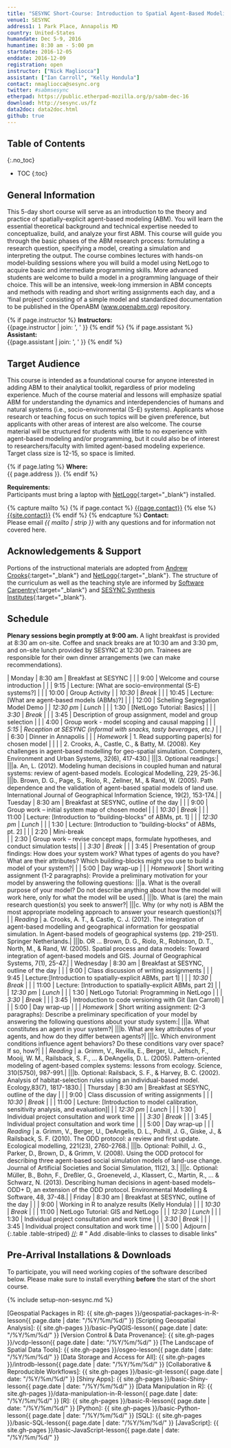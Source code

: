 ```yaml
---
title: "SESYNC Short-Course: Introduction to Spatial Agent-Based Modeling"
venue1: SESYNC
address1: 1 Park Place, Annapolis MD
country: United-States
humandate: Dec 5-9, 2016
humantime: 8:30 am - 5:00 pm
startdate: 2016-12-05
enddate: 2016-12-09
registration: open
instructor: ["Nick Magliocca"]
assistant: ["Ian Carroll", "Kelly Hondula"]
contact: nmagliocca@sesync.org
twitter: #sabmsesync
etherpad: https://public.etherpad-mozilla.org/p/sabm-dec-16
download: http://sesync.us/fz
data2doc: data2doc.html
github: true
---
```


[//]: # " Edit the values in the parameter block above to be appropriate for your bootcamp. "
[//]: # " Please use three-letter month names for the 'humandate' field. "

## Table of Contents
{:.no_toc}

* TOC
{:toc}

## General Information

This 5-day short course will serve as an introduction to the theory and practice of spatially-explicit agent-based modeling (ABM). You will learn the essential theoretical background and technical expertise needed to conceptualize, build, and analyze your first ABM. This course will guide you through the basic phases of the ABM research process: formulating a research question, specifying a model, creating a simulation and interpreting the output. The course combines lectures with hands-on model-building sessions where you will build a model using NetLogo to acquire basic and intermediate programming skills. More advanced students are welcome to build a model in a programming language of their choice. This will be an intensive, week-long immersion in ABM concepts and methods with reading and short writing assignments each day, and a ‘final project’ consisting of a simple model and standardized documentation to be published in the OpenABM (www.openabm.org) repository.

[//]: # " This block displays the instructors' names if they are available. "

{% if page.instructor %}
  **Instructors:**  
  {{page.instructor | join: ', ' }}
{% endif %}
{% if page.assistant %}
  **Assistant:**  
  {{page.assistant | join: ', ' }}
{% endif %}

[//]: # " Modify this block to reflect the target audience for your bootcamp. "
[//]: # " In particular, if it is only open to people from a particular institution, "
[//]: # " or if specialized prerequisite knowledge is required, please mention that. "

## Target Audience

This course is intended as a foundational course for anyone interested in adding ABM to their analytical toolkit, regardless of prior modeling experience. Much of the course material and lessons will emphasize spatial ABM for understanding the dynamics and interdependencies of humans and natural systems (i.e., socio-environmental (S-E) systems). Applicants whose research or teaching focus on such topics will be given preference, but applicants with other areas of interest are also welcome. The course material will be structured for students with little to no experience with agent-based modeling and/or programming, but it could also be of interest to researchers/faculty with limited agent-based modeling experience. Target class size is 12-15, so space is limited. 

[//]: # " This block displays the address and links to a map showing directions. "
{% if page.latlng %}
  **Where:**  
  {{ page.address }}.
{% endif %}

[//]: # " Modify the block below if there are any special requirements. "

**Requirements:**  
Participants must bring a laptop with [NetLogo](https://ccl.northwestern.edu/netlogo/){:target="_blank"} installed.

[//]: # " The following block automatically inserts a contact email address if one has been specified for the page. "
[//]: # " If one hasn't, this block inserts the generic contact address for Software Carpentry. "

{% capture mailto %}
  {% if page.contact %}
    <a href='mailto:{{page.contact}}'>{{page.contact}}</a>
  {% else %}
    <a href='mailto:{{site.contact}}'>{{site.contact}}</a>
  {% endif %}
{% endcapture %}
**Contact:**  
Please email *{{ mailto | strip }}* with any questions and for information not covered here.

## Acknowledgements & Support
Portions of the instructional materials are adopted from [Andrew Crooks](http://www.gisagents.org/){:target="_blank"} and [NetLogo](https://ccl.northwestern.edu/netlogo/){:target="_blank"}.
The structure of the curriculum as well as the teaching style are informed by [Software Carpentry](http://software-carpentry.org){:target="_blank"} and [SESYNC Synthesis Institutes](https://github.com/SESYNC-ci){:target="_blank"}.


[//]: # " Edit this block to show the syllabus and schedule for your bootcamp. "

## Schedule

**Plenary sessions begin promptly at 9:00 am.** A light breakfast is provided at 8:30 am on-site. Coffee and snack breaks are at 10:30 am and 3:30 pm, and on-site lunch provided by SESYNC at 12:30 pm. Trainees are responsible for their own dinner arrangements (we can make recommendations).

| Monday    | 8:30 am	 | Breakfast at SESYNC													|
|           | 9:00       | Welcome and course introduction                                      |
|           | 9:15       | Lecture: [What are socio-environmental (S-E) systems?]               |
|			| 10:00		 | Group Activity
|           | *10:30*    | *Break*                                                              |
|           | 10:45      | Lecture: [What are agent-based models (ABMs)?]                       |
|			| 12:00		 | Schelling Segregation Model Demo
|           | *12:30 pm* | *Lunch*                                                              |
|           | 1:30       | [NetLogo Tutorial: Basics]				                            |
|           | *3:30*     | *Break*                                                              |
|           | 3:45       | Description of group assignment, model and group selection           |
|			| 4:00		 | Group work - model scoping and causal mapping						|
|           | *5:15*     | *Reception at SESYNC (informal with snacks, tasty beverages, etc.)*  |
|           | 6:30       | Dinner in Annapolis												    |
|			| *Homework* | 1. Read supporting paper(s) for chosen model							|
|			|			 | 2. Crooks, A., Castle, C., & Batty, M. (2008). Key challenges in agent-based modelling for geo-spatial simulation. Computers, Environment and Urban Systems, 32(6), 417-430.|
|||3. Optional readings:|
|||a. An, L. (2012). Modeling human decisions in coupled human and natural systems: review of agent-based models. Ecological Modelling, 229, 25-36.|
|||b. Brown, D. G., Page, S., Riolo, R., Zellner, M., & Rand, W. (2005). Path dependence and the validation of agent-based spatial models of land use. International Journal of Geographical Information Science, 19(2), 153-174.|
| Tuesday   | 8:30 am	 | Breakfast at SESYNC, outline of the day								|
|           | 9:00       | Group work – initial system map of chosen model                      |
|           | *10:30*    | *Break*                                                              |
|           | 11:00      | Lecture: [Introduction to “building-blocks” of ABMs, pt. 1]        	|
|           | *12:30 pm* | *Lunch*                                                              |
|           | 1:30       | Lecture: [Introduction to “building-blocks” of ABMs, pt. 2]			|
|			| 2:20		 | Mini-break		
|           | 2:30       | Group work – revise concept maps, formulate hypotheses, and conduct simulation tests|
|           | *3:30*     | *Break*                                                              |
|           | 3:45       | Presentation of group findings: How does your system work? What types of agents do you have? What are their attributes? Which building-blocks might you use to build a model of your system?|
|			| 5:00		 | Day wrap-up															|
|			| *Homework* | Short writing assignment (1-2 paragraphs): Provide a preliminary motivation for your model by answering the following questions:
|||a.	What is the overall purpose of your model? Do not describe anything about how the model will work here, only for what the model will be used.|
|||b.	What is (are) the main research question(s) you seek to answer?|
|||c.	Why (or why not) is ABM the most appropriate modeling approach to answer your research question(s)?|
|			| *Reading*  | a.	Crooks, A. T., & Castle, C. J. (2012). The integration of agent-based modelling and geographical information for geospatial simulation. In Agent-based models of geographical systems (pp. 219-251). Springer Netherlands.|
|||b.	OR … Brown, D. G., Riolo, R., Robinson, D. T., North, M., & Rand, W. (2005). Spatial process and data models: Toward integration of agent-based models and GIS. Journal of Geographical Systems, 7(1), 25-47.|
| Wednesday | 8:30 am	 | Breakfast at SESYNC, outline of the day								|
|           | 9:00       | Class discussion of writing assignments		                        |
|			| 9:45		 | Lecture:[Introduction to spatially-explicit ABMs, part 1]			|
|           | *10:30*    | *Break*                                                              |
|           | 11:00      | Lecture: [Introduction to spatially-explicit ABMs, part 2]        	|
|           | *12:30 pm* | *Lunch*                                                              |
|           | 1:30       | NetLogo Tutorial: Programming in NetLogo								|
|           | *3:30*     | *Break*                                                              |
|           | 3:45       | Introduction to code versioning with Git (Ian Carroll)		        |
|			| 5:00		 | Day wrap-up															|
|			| *Homework* | Short writing assignment: (2-3 paragraphs): Describe a preliminary specification of your model by answering the following questions about your study system:|
|||a.	What constitutes an agent in your system?|
|||b.	What are key attributes of your agents, and how do they differ between agents?|
|||c.	Which environment conditions influence agent behaviors? Do these conditions vary over space? If so, how?|
|			| *Reading*  | a.	Grimm, V., Revilla, E., Berger, U., Jeltsch, F., Mooij, W. M., Railsback, S. F., ... & DeAngelis, D. L. (2005). Pattern-oriented modeling of agent-based complex systems: lessons from ecology. Science, 310(5750), 987-991.|
|||b.	Optional: Railsback, S. F., & Harvey, B. C. (2002). Analysis of habitat-selection rules using an individual-based model. Ecology,83(7), 1817-1830.|
| Thursday  | 8:30 am	 | Breakfast at SESYNC, outline of the day								|
|			| 9:00       | Class discussion of writing assignments                              |
|           | *10:30*    | *Break*                                                              |
|           | 11:00      | Lecture: [Introduction to model calibration, sensitivity analysis, and evaluation]|
|           | *12:30 pm* | *Lunch*                                                              |
|           | 1:30       | Individual project consultation and work time                        |
|           | *3:30*     | *Break*                                                              |
|           | 3:45       | Individual project consultation and work time                        |
|			| 5:00		 | Day wrap-up															|
|			| *Reading*  | a.	Grimm, V., Berger, U., DeAngelis, D. L., Polhill, J. G., Giske, J., & Railsback, S. F. (2010). The ODD protocol: a review and first update. Ecological modelling, 221(23), 2760-2768.|
|||b.	Optional: Polhill, J. G., Parker, D., Brown, D., & Grimm, V. (2008). Using the ODD protocol for describing three agent-based social simulation models of land-use change. Journal of Artificial Societies and Social Simulation, 11(2), 3.|
|||c. Optional: Müller, B., Bohn, F., Dreßler, G., Groeneveld, J., Klassert, C., Martin, R., ... & Schwarz, N. (2013). Describing human decisions in agent-based models–ODD+ D, an extension of the ODD protocol. Environmental Modelling & Software, 48, 37-48.|
| Friday    | 8:30 am	 | Breakfast at SESYNC, outline of the day								|
|			| 9:00       | Working in R to analyze results (Kelly Hondula)			        |
|           | *10:30*    | *Break*                                                              |
|			| 11:00      | NetLogo Tutorial: GIS and NetLogo          							|
|           | *12:30*    | *Lunch*                                                              |
|           | 1:30       | Individual project consultation and work time                        |
|           | *3:30*     | *Break*                                                              |
|           | 3:45       | Individual project consultation and work time                        |
|			| 5:00 		 | Adjourn																|
{:.table .table-striped}
[//]: # " Add .disable-links to classes to disable links"

## Pre-Arrival Installations & Downloads

To participate, you will need working copies of the software described below.
Please make sure to install everything **before** the start of the short course.

[//]: # " Choose or create setup instructions in _includes to reflect your bootcamp. "

{% include setup-non-sesync.md %}

[//]: # " Hyperlinks "

[Geospatial Packages in R]: {{ site.gh-pages }}/geospatial-packages-in-R-lesson{{ page.date | date: "/%Y/%m/%d/" }}
[Scripting Geospatial Analysis]: {{ site.gh-pages }}/basic-PyQGIS-lesson{{ page.date | date: "/%Y/%m/%d/" }}
[Version Control & Data Provenance]: {{ site.gh-pages }}/vcdp-lesson{{ page.date | date: "/%Y/%m/%d/" }}
[The Landscape of Spatial Data Tools]: {{ site.gh-pages }}/osgeo-lesson{{ page.date | date: "/%Y/%m/%d/" }}
[Data Storage and Access for All]: {{ site.gh-pages }}/introdb-lesson{{ page.date | date: "/%Y/%m/%d/" }}
[Collaborative & Reproducible Workflows]: {{ site.gh-pages }}/basic-git-lesson{{ page.date | date: "/%Y/%m/%d/" }}
[Shiny Apps]: {{ site.gh-pages }}/basic-Shiny-lesson{{ page.date | date: "/%Y/%m/%d/" }}
[Data Manipulation in R]: {{ site.gh-pages }}/data-manipulation-in-R-lesson{{ page.date | date: "/%Y/%m/%d/" }}
[R]: {{ site.gh-pages }}/basic-R-lesson{{ page.date | date: "/%Y/%m/%d/" }}
[Python]: {{ site.gh-pages }}/basic-Python-lesson{{ page.date | date: "/%Y/%m/%d/" }}
[SQL]: {{ site.gh-pages }}/basic-SQL-lesson{{ page.date | date: "/%Y/%m/%d/" }}
[JavaScript]: {{ site.gh-pages }}/basic-JavaScript-lesson{{ page.date | date: "/%Y/%m/%d/" }}

